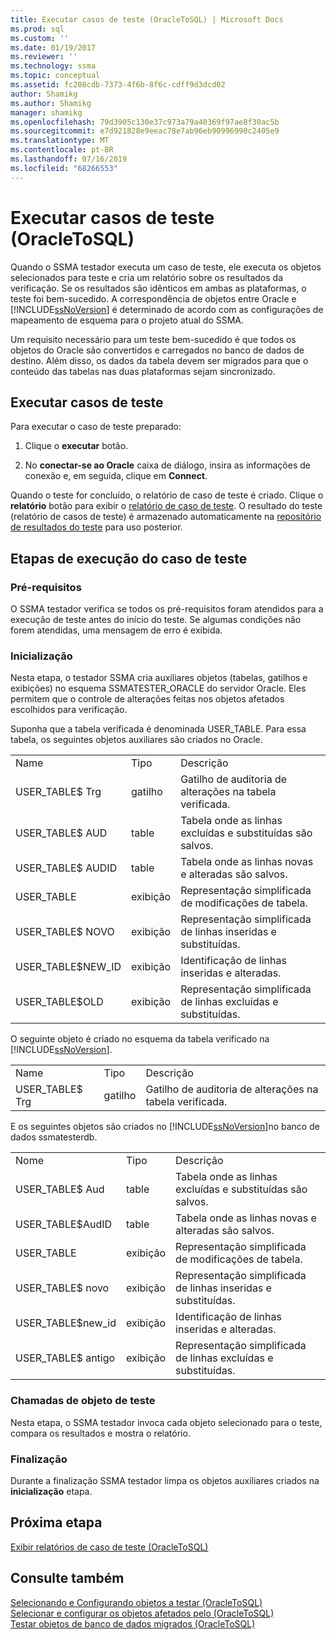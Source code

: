 ```yaml
---
title: Executar casos de teste (OracleToSQL) | Microsoft Docs
ms.prod: sql
ms.custom: ''
ms.date: 01/19/2017
ms.reviewer: ''
ms.technology: ssma
ms.topic: conceptual
ms.assetid: fc208cdb-7373-4f6b-8f6c-cdff9d3dcd02
author: Shamikg
ms.author: Shamikg
manager: shamikg
ms.openlocfilehash: 79d3905c130e37c973a79a40369f97ae8f30ac5b
ms.sourcegitcommit: e7d921828e9eeac78e7ab96eb90996990c2405e9
ms.translationtype: MT
ms.contentlocale: pt-BR
ms.lasthandoff: 07/16/2019
ms.locfileid: "68266553"
---
```

# <a name="running-test-cases-oracletosql"></a>Executar casos de teste (OracleToSQL)
Quando o SSMA testador executa um caso de teste, ele executa os objetos selecionados para teste e cria um relatório sobre os resultados da verificação. Se os resultados são idênticos em ambas as plataformas, o teste foi bem-sucedido. A correspondência de objetos entre Oracle e [!INCLUDE[ssNoVersion](../../includes/ssnoversion-md.md)] é determinado de acordo com as configurações de mapeamento de esquema para o projeto atual do SSMA.  
  
Um requisito necessário para um teste bem-sucedido é que todos os objetos do Oracle são convertidos e carregados no banco de dados de destino. Além disso, os dados da tabela devem ser migrados para que o conteúdo das tabelas nas duas plataformas sejam sincronizado.  
  
## <a name="run-test-case"></a>Executar casos de teste  
Para executar o caso de teste preparado:  
  
1.  Clique o **executar** botão.  
  
2.  No **conectar-se ao Oracle** caixa de diálogo, insira as informações de conexão e, em seguida, clique em **Connect**.  
  
Quando o teste for concluído, o relatório de caso de teste é criado. Clique o **relatório** botão para exibir o [relatório de caso de teste](viewing-test-case-reports-oracletosql.md). O resultado do teste (relatório de casos de teste) é armazenado automaticamente na [repositório de resultados do teste](using-test-repositories-oracletosql.md) para uso posterior.  
  
## <a name="test-case-execution-steps"></a>Etapas de execução do caso de teste  
  
### <a name="prerequisites"></a>Pré-requisitos  
O SSMA testador verifica se todos os pré-requisitos foram atendidos para a execução de teste antes do início do teste. Se algumas condições não forem atendidas, uma mensagem de erro é exibida.  
  
### <a name="initialization"></a>Inicialização  
Nesta etapa, o testador SSMA cria auxiliares objetos (tabelas, gatilhos e exibições) no esquema SSMATESTER_ORACLE do servidor Oracle. Eles permitem que o controle de alterações feitas nos objetos afetados escolhidos para verificação.  
  
Suponha que a tabela verificada é denominada USER_TABLE. Para essa tabela, os seguintes objetos auxiliares são criados no Oracle.  
  
||||  
|-|-|-|  
|Name|Tipo|Descrição|  
|USER_TABLE$ Trg|gatilho|Gatilho de auditoria de alterações na tabela verificada.|  
|USER_TABLE$ AUD|table|Tabela onde as linhas excluídas e substituídas são salvos.|  
|USER_TABLE$ AUDID|table|Tabela onde as linhas novas e alteradas são salvos.|  
|USER_TABLE|exibição|Representação simplificada de modificações de tabela.|  
|USER_TABLE$ NOVO|exibição|Representação simplificada de linhas inseridas e substituídas.|  
|USER_TABLE$NEW_ID|exibição|Identificação de linhas inseridas e alteradas.|  
|USER_TABLE$OLD|exibição|Representação simplificada de linhas excluídas e substituídas.|  
  
O seguinte objeto é criado no esquema da tabela verificado na [!INCLUDE[ssNoVersion](../../includes/ssnoversion-md.md)].  
  
||||  
|-|-|-|  
|Name|Tipo|Descrição|  
|USER_TABLE$ Trg|gatilho|Gatilho de auditoria de alterações na tabela verificada.|  
  
E os seguintes objetos são criados no [!INCLUDE[ssNoVersion](../../includes/ssnoversion-md.md)]no banco de dados ssmatesterdb.  
  
||||  
|-|-|-|  
|Nome|Tipo|Descrição|  
|USER_TABLE$ Aud|table|Tabela onde as linhas excluídas e substituídas são salvos.|  
|USER_TABLE$AudID|table|Tabela onde as linhas novas e alteradas são salvos.|  
|USER_TABLE|exibição|Representação simplificada de modificações de tabela.|  
|USER_TABLE$ novo|exibição|Representação simplificada de linhas inseridas e substituídas.|  
|USER_TABLE$new_id|exibição|Identificação de linhas inseridas e alteradas.|  
|USER_TABLE$ antigo|exibição|Representação simplificada de linhas excluídas e substituídas.|  
  
### <a name="test-object-calls"></a>Chamadas de objeto de teste  
Nesta etapa, o SSMA testador invoca cada objeto selecionado para o teste, compara os resultados e mostra o relatório.  
  
### <a name="finalization"></a>Finalização  
Durante a finalização SSMA testador limpa os objetos auxiliares criados na **inicialização** etapa.  
  
## <a name="next-step"></a>Próxima etapa  
[Exibir relatórios de caso de teste &#40;OracleToSQL&#41;](../../ssma/oracle/viewing-test-case-reports-oracletosql.md)  
  
## <a name="see-also"></a>Consulte também  
[Selecionando e Configurando objetos a testar &#40;OracleToSQL&#41;](../../ssma/oracle/selecting-and-configuring-objects-to-test-oracletosql.md)  
[Selecionar e configurar os objetos afetados pelo &#40;OracleToSQL&#41;](../../ssma/oracle/selecting-and-configuring-affected-objects-oracletosql.md)  
[Testar objetos de banco de dados migrados &#40;OracleToSQL&#41;](../../ssma/oracle/testing-migrated-database-objects-oracletosql.md)  
  
